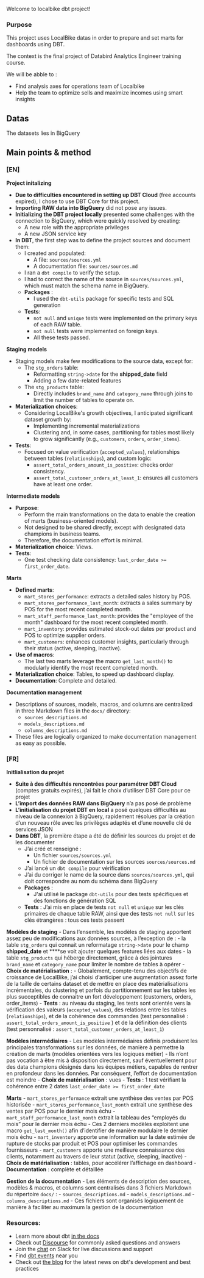 Welcome to localbike dbt project!

### Purpose

This project uses LocalBike datas in order to prepare and set marts for dashboards using DBT.

The context is the final project of Databird Analytics Engineer training course.

We will be abble to :
- Find analysis axes for operations team of Localbike
- Help the team to optimize sells and maximize incomes using smart insights

## Datas

The datasets lies in BigQuery

## Main points & method
### [EN]

**Project initalizing**
- **Due to difficulties encountered in setting up DBT Cloud** (free accounts expired), I chose to use DBT Core for this project.
- **Importing RAW data into BigQuery** did not pose any issues.
- **Initializing the DBT project locally** presented some challenges with the connection to BigQuery, which were quickly resolved by creating:
    - A new role with the appropriate privileges
    - A new JSON service key
- **In DBT**, the first step was to define the project sources and document them:
    - I created and populated:
        - A file: `sources/sources.yml`
        - A documentation file: `sources/sources.md`
    - I ran a `dbt compile` to verify the setup.
    - I had to correct the name of the source in `sources/sources.yml`, which must match the schema name in BigQuery.
    - **Packages** :
        - I used the `dbt-utils` package for specific tests and SQL generation
    - **Tests**:
        - `not null` and `unique` tests were implemented on the primary keys of each RAW table.
        - `not null` tests were implemented on foreign keys.
        - All these tests passed.

**Staging models**
- Staging models make few modifications to the source data, except for:
    - The `stg_orders` table:
        - Reformatting `string->date` for the **shipped_date** field
        - Adding a few date-related features
    - The `stg_products` table:
        - Directly includes `brand_name` and `category_name` through joins to limit the number of tables to operate on.
- **Materialization choices**:
    - Considering LocalBike's growth objectives, I anticipated significant dataset growth by:
        - Implementing incremental materializations
        - Clustering and, in some cases, partitioning for tables most likely to grow significantly (e.g., `customers`, `orders`, `order_items`).
- **Tests**:
    - Focused on value verification (`accepted_values`), relationships between tables (`relationships`), and custom logic:
        - `assert_total_orders_amount_is_positive`: checks order consistency.
        - `assert_total_customer_orders_at_least_1`: ensures all customers have at least one order.

**Intermediate models**
- **Purpose**:
    - Perform the main transformations on the data to enable the creation of marts (business-oriented models).
    - Not designed to be shared directly, except with designated data champions in business teams.
    - Therefore, the documentation effort is minimal.
- **Materialization choice**: Views.
- **Tests**:
    - One test checking date consistency: `last_order_date >= first_order_date`.

**Marts**
- **Defined marts**:
    - `mart_stores_performance`: extracts a detailed sales history by POS.
    - `mart_stores_performance_last_month`: extracts a sales summary by POS for the most recent completed month.
    - `mart_staff_performance_last_month`: provides the "employee of the month" dashboard for the most recent completed month.
    - `mart_inventory`: provides estimated stock-out dates per product and POS to optimize supplier orders.
    - `mart_customers`: enhances customer insights, particularly through their status (active, sleeping, inactive).
- **Use of macros**:
    - The last two marts leverage the macro `get_last_month()` to modularly identify the most recent completed month.
- **Materialization choice**: Tables, to speed up dashboard display.
- **Documentation**: Complete and detailed.

**Documentation management**
- Descriptions of sources, models, macros, and columns are centralized in three Markdown files in the `docs/` directory:
    - `sources_descriptions.md`
    - `models_descriptions.md`
    - `columns_descriptions.md`
- These files are logically organized to make documentation management as easy as possible.

### [FR]

**Initlialisation du projet** 

- **Suite à des difficultés rencontrées pour paramétrer DBT Cloud** (comptes gratuits expirés), j’ai fait le choix d’utiliser DBT Core pour ce projet
- **L’import des données RAW dans BigQuery** n’a pas posé de problème
- **L’initialisation du projet DBT en local** a posé quelques difficultés au niveau de la connexion à BigQuery, rapidement résolues par la création d’un nouveau rôle avec les privilèges adaptés et d’une nouvelle clé de services JSON
- **Dans DBT**, la première étape a été de définir les sources du projet et de les documenter
    - J’ai créé et renseigné :
        - Un fichier `sources/sources.yml`
        - Un fichier de documentation sur les sources `sources/sources.md`
    - J’ai lancé un `dbt compile` pour vérification
    - J’ai du corriger le name de la source dans `sources/sources.yml`, qui doit correspondre au nom du schéma dans BigQuery
    - **Packages** :
        - J'ai utilisé le package `dbt-utils` pour des tests spécifiques et des fonctions de génération SQL
    - **Tests** : J’ai mis en place de tests `not null` et `unique` sur les clés primaires de chaque table RAW, ainsi que des tests `not null` sur les clés étrangères : tous ces tests passent

**Modèles de staging**
    - Dans l’ensemble, les modèles de staging apportent assez peu de modifications aux données sources, à l’exception de :
        - la table `stg_orders` qui connait un reformatage `string->date` pour le champ **shipped_date** et ****se voit ajouter quelques features liées aux dates
        - la table `stg_products` qui héberge directement, grâce à des jointures `brand_name` et `category_name` pour limiter le nombre de tables à opérer
    - **Choix de matérialisation** :
        - Globalement, compte-tenu des objectifs de croissance de LocalBike, j’ai choisi d’anticiper une augmentation assez forte de la taille de certains dataset et de mettre en place des matérialisations incrémentales, du clustering et parfois du partitionnement sur les tables les plus succeptibles de connaitre un fort développement (customers, orders, order_items)
    - **Tests** : au niveau du staging, les tests sont orientés vers la vérification des valeurs (`accepted_values`), des relations entre les tables (`relationships`), et de la cohérence des commandes (test personnalisé : `assert_total_orders_amount_is_positive` ) et de la définition des clients (test personnalisé : `assert_total_customer_orders_at_least_1`)

**Modèles intermédiaires**
    - Les modèles intermédiaires définis produisent les principales transformations sur les données, de manière à permettre la création de marts (modèles orientées vers les logiques métier)
    - Ils n’ont pas vocation à être mis à disposition directement, sauf éventuellement pour des data champions désignés dans les équipes métiers, capables de rentrer en profondeur dans les données. Par conséquent, l’effort de documentation est moindre
    - **Choix de matérialisation** : vues
    - **Tests** : 1 test vérifiant la cohérence entre 2 dates `last_order_date >= first_order_date`

**Marts**
    - `mart_stores_performance` extrait une synthèse des ventes par POS historisée
    - `mart_stores_performance_last_month` extrait une synthèse des ventes par POS pour le dernier mois échu
    - `mart_staff_performance_last_month` extrait la tableau des “employés du mois” pour le dernier mois échu
    - Ces 2 derniers modèles exploitent une macro `get_last_month()` afin d’identifier de manière modulaire le dernier mois échu
    - `mart_inventory` apporte une information sur la date estimée de rupture de stocks par produit et POS pour optimiser les commandes fournisseurs
    - `mart_customers` apporte une meilleure connaissance des clients, notamment au travers de leur statut (active, sleeping, inactive)
    - **Choix de matérialisation** : tables, pour accélérer l’affichage en dashboard
    - **Documentation** : complète et détaillée

**Gestion de la documentation**
    - Les éléments de description des sources, modèles & macros, et columns sont centralisés dans 3 fichiers Markdown du répertoire `docs/` :
        - `sources_descriptions.md`
        - `models_descriptions.md`
        - `columns_descriptions.md`
    - Ces fichiers sont organisés logiquement de manière à faciliter au maximum la gestion de la documentation


### Resources:
- Learn more about dbt [in the docs](https://docs.getdbt.com/docs/introduction)
- Check out [Discourse](https://discourse.getdbt.com/) for commonly asked questions and answers
- Join the [chat](https://community.getdbt.com/) on Slack for live discussions and support
- Find [dbt events](https://events.getdbt.com) near you
- Check out [the blog](https://blog.getdbt.com/) for the latest news on dbt's development and best practices

